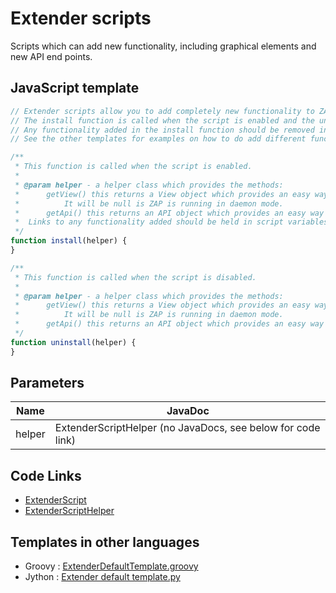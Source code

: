 Extender scripts
================

Scripts which can add new functionality, including graphical elements and new API end points.

## JavaScript template

```JavaScript
// Extender scripts allow you to add completely new functionality to ZAP.
// The install function is called when the script is enabled and the uninstall function when it is disabled.
// Any functionality added in the install function should be removed in the uninstall method.
// See the other templates for examples on how to do add different functionality. 

/**
 * This function is called when the script is enabled.
 * 
 * @param helper - a helper class which provides the methods:
 *		getView() this returns a View object which provides an easy way to add graphical elements.
 *			It will be null is ZAP is running in daemon mode.
 *		getApi() this returns an API object which provides an easy way to add new API calls.
 *	Links to any functionality added should be held in script variables so that they can be removed in uninstall.
 */
function install(helper) {
}

/**
 * This function is called when the script is disabled.
 * 
 * @param helper - a helper class which provides the methods:
 *		getView() this returns a View object which provides an easy way to add graphical elements.
 *			It will be null is ZAP is running in daemon mode.
 *		getApi() this returns an API object which provides an easy way to add new API calls.
 */
function uninstall(helper) {
}
```

## Parameters
| Name | JavaDoc |
| --- | --- |
| helper | ExtenderScriptHelper (no JavaDocs, see below for code link) |

## Code Links
* [ExtenderScript](https://github.com/zaproxy/zap-extensions/blob/master/addOns/scripts/src/main/java/org/zaproxy/zap/extension/scripts/ExtenderScript.java)
* [ExtenderScriptHelper](https://github.com/zaproxy/zap-extensions/blob/master/addOns/scripts/src/main/java/org/zaproxy/zap/extension/scripts/ExtenderScriptHelper.java)

## Templates in other languages

* Groovy : [ExtenderDefaultTemplate.groovy](https://github.com/zaproxy/zap-extensions/blob/master/addOns/groovy/src/main/zapHomeFiles/scripts/templates/extender/ExtenderDefaultTemplate.groovy)
* Jython : [Extender default template.py](https://github.com/zaproxy/zap-extensions/blob/master/addOns/jython/src/main/zapHomeFiles/scripts/templates/extender/Extender%20default%20template.py)
